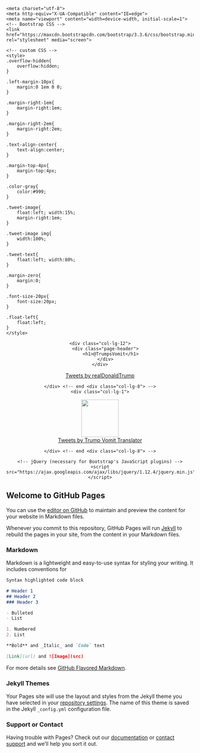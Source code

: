 <head>

	<meta charset="utf-8">
	<meta http-equiv="X-UA-Compatible" content="IE=edge">
	<meta name="viewport" content="width=device-width, initial-scale=1">
    <!-- Bootstrap CSS -->
	<link href="https://maxcdn.bootstrapcdn.com/bootstrap/3.3.6/css/bootstrap.min.css" rel="stylesheet" media="screen">

	<!-- custom CSS -->
	<style>
	.overflow-hidden{
		overflow:hidden;
	}

	.left-margin-10px{
		margin:0 1em 0 0;
	}

	.margin-right-1em{
		margin-right:1em;
	}

	.margin-right-2em{
		margin-right:2em;
	}

	.text-align-center{
		text-align:center;
	}

	.margin-top-4px{
		margin-top:4px;
	}

	.color-gray{
		color:#999;
	}

	.tweet-image{
		float:left; width:15%;
		margin-right:1em;
	}

	.tweet-image img{
		width:100%;
	}

	.tweet-text{
		float:left; width:80%;
	}

	.margin-zero{
		margin:0;
	}

	.font-size-20px{
		font-size:20px;
	}

	.float-left{
		float:left;
	}
	</style>   
</head>
<body>
<center>
<div class="container">

	<div class="col-lg-12">
		<div class="page-header">
			<h1>@TrumpsVomit</h1>
		</div>
	</div>

<div class="col-lg-4">
<a class="twitter-timeline" href="https://twitter.com/realDonaldTrump">Tweets by realDonaldTrump</a>
<script async src="//platform.twitter.com/widgets.js" charset="utf-8"></script>
    
    </div> <!-- end <div class="col-lg-8"> -->
    <div class="col-lg-1">
<img src="http://www.freeiconspng.com/uploads/arrow-icon-28.png" width="100" >
    </div>
<div class="col-lg-4">
<a class="twitter-timeline" href="https://twitter.com/trumpsvomit">Tweets by Trump Vomit Translator</a>
<script async src="//platform.twitter.com/widgets.js" charset="utf-8"></script>
    
    </div> <!-- end <div class="col-lg-8"> -->
    
</div> <!-- end <div class="container"> -->

    <!-- jQuery (necessary for Bootstrap's JavaScript plugins) -->
    <script src="https://ajax.googleapis.com/ajax/libs/jquery/1.12.4/jquery.min.js"></script>

<!-- bootstrap JavaScript -->
<script src="libs/js/bootstrap/dist/js/bootstrap.min.js"></script>
<script src="libs/js/bootstrap/docs-assets/js/holder.js"></script>

<!-- HTML5 Shiv and Respond.js IE8 support of HTML5 elements and media queries -->
<!-- WARNING: Respond.js doesn't work if you view the page via file:// -->
<!--[if lt IE 9]>
<script src="https://oss.maxcdn.com/libs/html5shiv/3.7.0/html5shiv.js"></script>
<script src="https://oss.maxcdn.com/libs/respond.js/1.4.2/respond.min.js"></script>
<![endif]-->
</center>
</body>
</html>



## Welcome to GitHub Pages

You can use the [editor on GitHub](https://github.com/trumpsvomit/trumpsvomit/edit/master/index.md) to maintain and preview the content for your website in Markdown files.

Whenever you commit to this repository, GitHub Pages will run [Jekyll](https://jekyllrb.com/) to rebuild the pages in your site, from the content in your Markdown files.

### Markdown

Markdown is a lightweight and easy-to-use syntax for styling your writing. It includes conventions for

```markdown
Syntax highlighted code block

# Header 1
## Header 2
### Header 3

- Bulleted
- List

1. Numbered
2. List

**Bold** and _Italic_ and `Code` text

[Link](url) and ![Image](src)
```

For more details see [GitHub Flavored Markdown](https://guides.github.com/features/mastering-markdown/).

### Jekyll Themes

Your Pages site will use the layout and styles from the Jekyll theme you have selected in your [repository settings](https://github.com/trumpsvomit/trumpsvomit/settings). The name of this theme is saved in the Jekyll `_config.yml` configuration file.

### Support or Contact

Having trouble with Pages? Check out our [documentation](https://help.github.com/categories/github-pages-basics/) or [contact support](https://github.com/contact) and we’ll help you sort it out.
